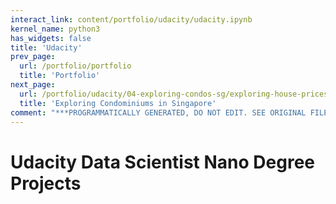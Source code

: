 ```yaml
---
interact_link: content/portfolio/udacity/udacity.ipynb
kernel_name: python3
has_widgets: false
title: 'Udacity'
prev_page:
  url: /portfolio/portfolio
  title: 'Portfolio'
next_page:
  url: /portfolio/udacity/04-exploring-condos-sg/exploring-house-prices-singapore-part-3-crispdm.ipynb
  title: 'Exploring Condominiums in Singapore'
comment: "***PROGRAMMATICALLY GENERATED, DO NOT EDIT. SEE ORIGINAL FILES IN /content***"
---
```



# Udacity Data Scientist Nano Degree Projects

